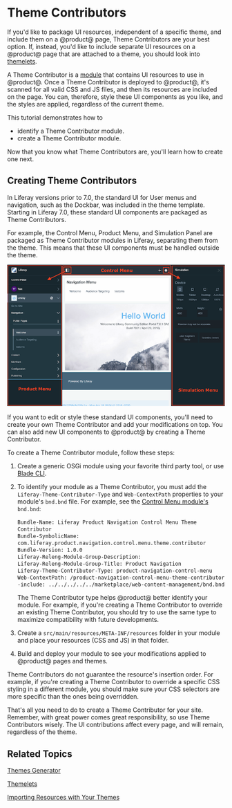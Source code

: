 # Theme Contributors [](id=theme-contributors)

If you'd like to package UI resources, independent of a specific theme, and
include them on a @product@ page, Theme Contributors are your best option. If,
instead, you'd like to include separate UI resources on a @product@ page that
are attached to a theme, you should look into
[themelets](/develop/tutorials/-/knowledge_base/7-0/themelets).

A Theme Contributor is a
[module](https://dev.liferay.com/participate/liferaypedia/-/wiki/Main/Module)
that contains UI resources to use in @product@. Once a Theme Contributor is
deployed to @product@, it's scanned for all valid CSS and JS files, and then its
resources are included on the page. You can, therefore, style these UI
components as you like, and the styles are applied, regardless of the current
theme.

This tutorial demonstrates how to

- identify a Theme Contributor module.
- create a Theme Contributor module.

Now that you know what Theme Contributors are, you'll learn how to create one
next.

## Creating Theme Contributors [](id=creating-theme-contributors)

In Liferay versions prior to 7.0, the standard UI for User menus and navigation,
such as the Dockbar, was included in the theme template. Starting in Liferay
7.0, these standard UI components are packaged as Theme Contributors.

For example, the Control Menu, Product Menu, and Simulation Panel are packaged
as Theme Contributor modules in Liferay, separating them from the theme. This
means that these UI components must be handled outside the theme.

![Figure 1: The Control Menu, Product Menu, and Simulation Panel are packaged as Theme Contributor modules.](../../images/theme-contributor-menus-diagram.png)

If you want to edit or style these standard UI components, you'll need to create
your own Theme Contributor and add your modifications on top. You can also add
new UI components to @product@ by creating a Theme Contributor.

To create a Theme Contributor module, follow these steps:

1.  Create a generic OSGi module using your favorite third party tool, or use
    [Blade CLI](/develop/tutorials/-/knowledge_base/7-0/blade-cli).

2.  To identify your module as a Theme Contributor, you must add the
    `Liferay-Theme-Contributor-Type` and `Web-ContextPath` properties to your
    module's `bnd.bnd` file. For example, see the
    [Control Menu module's](https://docs.liferay.com/portal/7.0/javadocs/modules/apps/web-experience/product-navigation/com.liferay.product.navigation.control.menu.theme.contributor/)
    `bnd.bnd`:

        Bundle-Name: Liferay Product Navigation Control Menu Theme Contributor
        Bundle-SymbolicName: com.liferay.product.navigation.control.menu.theme.contributor
        Bundle-Version: 1.0.0
        Liferay-Releng-Module-Group-Description:
        Liferay-Releng-Module-Group-Title: Product Navigation
        Liferay-Theme-Contributor-Type: product-navigation-control-menu
        Web-ContextPath: /product-navigation-control-menu-theme-contributor
        -include: ../../../../../marketplace/web-content-management/bnd.bnd

    The Theme Contributor type helps @product@ better identify your module. For
    example, if you're creating a Theme Contributor to override an existing
    Theme Contributor, you should try to use the same type to maximize
    compatibility with future developments.

    <!-- leaving this section out for now, until it is developed further--

    Alternatively, Theme Contributors can be identifed in the `package.json`
    file:

        {
            "name": "lfr-product-menu-animation-themelet",
            "liferayTheme": {
                themeContributorType?: product-navigation-control-menu
                "themelet": true,
                "version": "7.0"
            }
        }

    If this property is set in either one of these ways, the module will then be
    treated as a Theme Contributor.-->

3.  Create a `src/main/resources/META-INF/resources` folder in your module
    and place your resources (CSS and JS) in that folder.

4.  Build and deploy your module to see your modifications applied to @product@
    pages and themes.

Theme Contributors do not guarantee the resource's insertion order. For
example, if you're creating a Theme Contributor to override a specific CSS
styling in a different module, you should make sure your CSS selectors are more
specific than the ones being overridden.

That's all you need to do to create a Theme Contributor for your site. Remember,
with great power comes great responsibility, so use Theme Contributors wisely.
The UI contributions affect every page, and will remain, regardless of the
theme.

## Related Topics [](id=related-topics)

[Themes Generator](/develop/tutorials/-/knowledge_base/7-0/themes-generator)

[Themelets](/develop/tutorials/-/knowledge_base/7-0/themelets)

[Importing Resources with Your Themes](/develop/tutorials/-/knowledge_base/7-0/importing-resources-with-a-theme)
